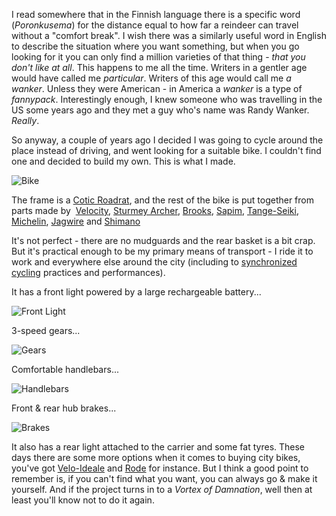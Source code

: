 I read somewhere that in the Finnish language there is a specific word (*Poronkusema*) for the distance equal to how far a reindeer can travel without a "comfort break". I wish there was a similarly useful word in English to describe the situation where you want something, but when you go looking for it you can only find a million varieties of that thing - *that you don't like at all*. This happens to me all the time. Writers in a gentler age would have called me *particular*. Writers of this age would call me *a wanker*. Unless they were American - in America a *wanker* is a type of *fannypack*. Interestingly enough, I knew someone who was travelling in the US some years ago and they met a guy who's name was Randy Wanker. *Really*.

So anyway, a couple of years ago I decided I was going to cycle around the place instead of driving, and went looking for a suitable bike. I couldn't find one and decided to build my own. This is what I made.

![Bike](https://aucklandbikeslob.com/wp-content/uploads/2012/04/r0011914.jpg)

The frame is a [Cotic Roadrat](https://www.cotic.co.uk/product/roadrat), and the rest of the bike is put together from parts made by  [Velocity](https://www.velocitywheels.com/), [Sturmey Archer](http://www.sturmey-archer.com/), [Brooks](https://www.brooksengland.com/), [Sapim](https://www.sapim.be/), [Tange-Seiki](https://www.tangeseiki.com/), [Michelin](https://www.michelinbicycletire.com/michelinbicycle/), [Jagwire](https://www.jagwireusa.com/) and [Shimano](https://www.shimano.com/)

It's not perfect - there are no mudguards and the rear basket is a bit crap. But it's practical enough to be my primary means of transport - I ride it to work and everywhere else around the city (including to [synchronized cycling](https://www.velociteers.com/) practices and performances).

It has a front light powered by a large rechargeable battery...

![Front Light](https://aucklandbikeslob.com/wp-content/uploads/2012/04/r0012133.jpg)

3-speed gears...

![Gears](https://aucklandbikeslob.com/wp-content/uploads/2012/05/r0012135.jpg)

Comfortable handlebars...

![Handlebars](https://aucklandbikeslob.com/wp-content/uploads/2012/04/r0012136.jpg)

Front & rear hub brakes...

![Brakes](https://aucklandbikeslob.com/wp-content/uploads/2012/04/r0012131.jpg)

It also has a rear light attached to the carrier and some fat tyres. These days there are some more options when it comes to buying city bikes, you've got [Velo-Ideale](http://www.velo-ideale.com/) and [Rode](http://rode.co.nz/) for instance. But I think a good point to remember is, if you can't find what you want, you can always go & make it yourself. And if the project turns in to a *Vortex of Damnation*, well then at least you'll know not to do it again.
